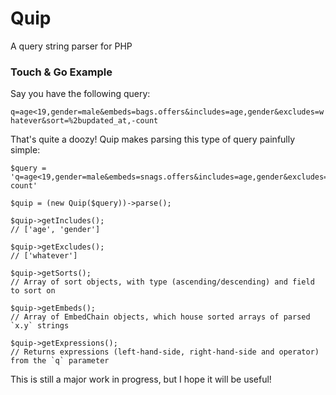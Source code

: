# Quip
A query string parser for PHP

### Touch & Go Example

Say you have the following query:

`q=age<19,gender=male&embeds=bags.offers&includes=age,gender&excludes=whatever&sort=%2bupdated_at,-count`

That's quite a doozy! Quip makes parsing this type of query painfully simple:

```
$query = 'q=age<19,gender=male&embeds=snags.offers&includes=age,gender&excludes=whatever&sort=%2bupdated_at,-count'

$quip = (new Quip($query))->parse();

$quip->getIncludes();
// ['age', 'gender']

$quip->getExcludes();
// ['whatever']

$quip->getSorts();
// Array of sort objects, with type (ascending/descending) and field to sort on 

$quip->getEmbeds();
// Array of EmbedChain objects, which house sorted arrays of parsed `x.y` strings

$quip->getExpressions();
// Returns expressions (left-hand-side, right-hand-side and operator) from the `q` parameter
```

This is still a major work in progress, but I hope it will be useful!
